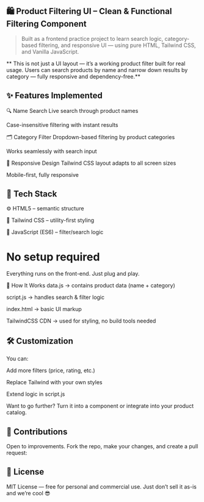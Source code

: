 ## 🛍️ Product Filtering UI – Clean & Functional Filtering Component ##
 > Built as a frontend practice project to learn search logic, category-based filtering, and responsive UI — using pure HTML, Tailwind CSS, and Vanilla JavaScript.

 ** This is not just a UI layout — it’s a working product filter built for real usage.
Users can search products by name and narrow down results by category — fully responsive and dependency-free.**

 ## ✨ Features Implemented ##
🔍 Name Search
Live search through product names

Case-insensitive filtering with instant results

🗂️ Category Filter
Dropdown-based filtering by product categories

Works seamlessly with search input

📱 Responsive Design
Tailwind CSS layout adapts to all screen sizes

Mobile-first, fully responsive

## 🚀 Tech Stack ##
⚙️ HTML5 – semantic structure

🎨 Tailwind CSS – utility-first styling

🧠 JavaScript (ES6) – filter/search logic



# No setup required ###

Everything runs on the front-end. Just plug and play.

🧠 How It Works
data.js → contains product data (name + category)

script.js → handles search & filter logic

index.html → basic UI markup

TailwindCSS CDN → used for styling, no build tools needed



## 🛠️ Customization ##
You can:

Add more filters (price, rating, etc.)

Replace Tailwind with your own styles

Extend logic in script.js

Want to go further? Turn it into a component or integrate into your product catalog.

 ## 🤝 Contributions ## 
Open to improvements. Fork the repo, make your changes, and create a pull request:


## 📄 License ##
MIT License — free for personal and commercial use.
Just don’t sell it as-is and we’re cool 😎




